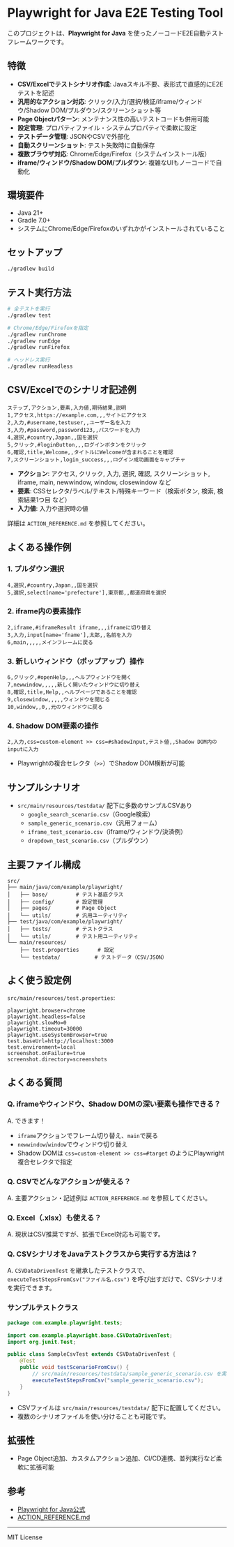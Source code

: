 # Playwright for Java E2E Testing Tool

このプロジェクトは、**Playwright for Java** を使ったノーコードE2E自動テストフレームワークです。

## 特徴

- **CSV/Excelでテストシナリオ作成**: Javaスキル不要、表形式で直感的にE2Eテストを記述
- **汎用的なアクション対応**: クリック/入力/選択/検証/iframe/ウィンドウ/Shadow DOM/プルダウン/スクリーンショット等
- **Page Objectパターン**: メンテナンス性の高いテストコードも併用可能
- **設定管理**: プロパティファイル・システムプロパティで柔軟に設定
- **テストデータ管理**: JSONやCSVで外部化
- **自動スクリーンショット**: テスト失敗時に自動保存
- **複数ブラウザ対応**: Chrome/Edge/Firefox（システムインストール版）
- **iframe/ウィンドウ/Shadow DOM/プルダウン**: 複雑なUIもノーコードで自動化

## 環境要件

- Java 21+
- Gradle 7.0+
- システムにChrome/Edge/Firefoxのいずれかがインストールされていること

## セットアップ

```bash
./gradlew build
```

## テスト実行方法

```bash
# 全テストを実行
./gradlew test

# Chrome/Edge/Firefoxを指定
./gradlew runChrome
./gradlew runEdge
./gradlew runFirefox

# ヘッドレス実行
./gradlew runHeadless
```

## CSV/Excelでのシナリオ記述例

```csv
ステップ,アクション,要素,入力値,期待結果,説明
1,アクセス,https://example.com,,,サイトにアクセス
2,入力,#username,testuser,,ユーザー名を入力
3,入力,#password,password123,,パスワードを入力
4,選択,#country,Japan,,国を選択
5,クリック,#loginButton,,,ログインボタンをクリック
6,確認,title,Welcome,,タイトルにWelcomeが含まれることを確認
7,スクリーンショット,login_success,,,ログイン成功画面をキャプチャ
```

- **アクション**: アクセス, クリック, 入力, 選択, 確認, スクリーンショット, iframe, main, newwindow, window, closewindow など
- **要素**: CSSセレクタ/ラベル/テキスト/特殊キーワード（検索ボタン, 検索, 検索結果1つ目 など）
- **入力値**: 入力や選択時の値

詳細は `ACTION_REFERENCE.md` を参照してください。

## よくある操作例

### 1. プルダウン選択
```csv
4,選択,#country,Japan,,国を選択
5,選択,select[name='prefecture'],東京都,,都道府県を選択
```

### 2. iframe内の要素操作
```csv
2,iframe,#iframeResult iframe,,,iframeに切り替え
3,入力,input[name='fname'],太郎,,名前を入力
6,main,,,,,メインフレームに戻る
```

### 3. 新しいウィンドウ（ポップアップ）操作
```csv
6,クリック,#openHelp,,,ヘルプウィンドウを開く
7,newwindow,,,,,新しく開いたウィンドウに切り替え
8,確認,title,Help,,ヘルプページであることを確認
9,closewindow,,,,,ウィンドウを閉じる
10,window,,0,,元のウィンドウに戻る
```

### 4. Shadow DOM要素の操作
```csv
2,入力,css=custom-element >> css=#shadowInput,テスト値,,Shadow DOM内のinputに入力
```

- Playwrightの複合セレクタ（`>>`）でShadow DOM横断が可能

## サンプルシナリオ
- `src/main/resources/testdata/` 配下に多数のサンプルCSVあり
  - `google_search_scenario.csv`（Google検索）
  - `sample_generic_scenario.csv`（汎用フォーム）
  - `iframe_test_scenario.csv`（iframe/ウィンドウ/決済例）
  - `dropdown_test_scenario.csv`（プルダウン）

## 主要ファイル構成

```
src/
├── main/java/com/example/playwright/
│   ├── base/         # テスト基底クラス
│   ├── config/       # 設定管理
│   ├── pages/        # Page Object
│   └── utils/        # 汎用ユーティリティ
├── test/java/com/example/playwright/
│   ├── tests/        # テストクラス
│   └── utils/        # テスト用ユーティリティ
└── main/resources/
    ├── test.properties      # 設定
    └── testdata/           # テストデータ（CSV/JSON）
```

## よく使う設定例

`src/main/resources/test.properties`:
```properties
playwright.browser=chrome
playwright.headless=false
playwright.slowMo=0
playwright.timeout=30000
playwright.useSystemBrowser=true
test.baseUrl=http://localhost:3000
test.environment=local
screenshot.onFailure=true
screenshot.directory=screenshots
```

## よくある質問

### Q. iframeやウィンドウ、Shadow DOMの深い要素も操作できる？
A. できます！
- `iframe`アクションでフレーム切り替え、`main`で戻る
- `newwindow`/`window`でウィンドウ切り替え
- Shadow DOMは `css=custom-element >> css=#target` のようにPlaywright複合セレクタで指定

### Q. CSVでどんなアクションが使える？
A. 主要アクション・記述例は `ACTION_REFERENCE.md` を参照してください。

### Q. Excel（.xlsx）も使える？
A. 現状はCSV推奨ですが、拡張でExcel対応も可能です。

### Q. CSVシナリオをJavaテストクラスから実行する方法は？
A. `CSVDataDrivenTest` を継承したテストクラスで、`executeTestStepsFromCsv("ファイル名.csv")` を呼び出すだけで、CSVシナリオを実行できます。

### サンプルテストクラス
```java
package com.example.playwright.tests;

import com.example.playwright.base.CSVDataDrivenTest;
import org.junit.Test;

public class SampleCsvTest extends CSVDataDrivenTest {
    @Test
    public void testScenarioFromCsv() {
        // src/main/resources/testdata/sample_generic_scenario.csv を実行
        executeTestStepsFromCsv("sample_generic_scenario.csv");
    }
}
```

- CSVファイルは `src/main/resources/testdata/` 配下に配置してください。
- 複数のシナリオファイルを使い分けることも可能です。

## 拡張性
- Page Object追加、カスタムアクション追加、CI/CD連携、並列実行など柔軟に拡張可能

## 参考
- [Playwright for Java公式](https://playwright.dev/java/)
- [ACTION_REFERENCE.md](./ACTION_REFERENCE.md)

---
MIT License

